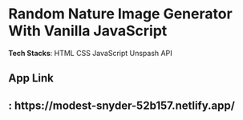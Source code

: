# Random Nature Image Generator With Vanilla JavaScript
<b>Tech Stacks</b>: HTML CSS JavaScript Unspash API
<h2>App Link<h2>: https://modest-snyder-52b157.netlify.app/